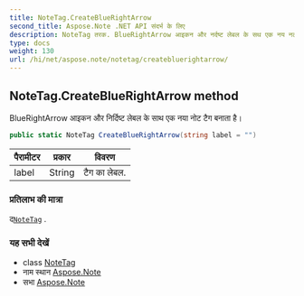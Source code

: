 ```yaml
---
title: NoteTag.CreateBlueRightArrow
second_title: Aspose.Note .NET API संदर्भ के लिए
description: NoteTag तरक. BlueRightArrow आइकन और नर्दष्ट लेबल के सथ एक नय नट टैग बनत है
type: docs
weight: 130
url: /hi/net/aspose.note/notetag/createbluerightarrow/
---
```

## NoteTag.CreateBlueRightArrow method

BlueRightArrow आइकन और निर्दिष्ट लेबल के साथ एक नया नोट टैग बनाता है।

```csharp
public static NoteTag CreateBlueRightArrow(string label = "")
```

| पैरामीटर | प्रकार | विवरण |
| --- | --- | --- |
| label | String | टैग का लेबल. |

### प्रतिलाभ की मात्रा

द[`NoteTag`](../) .

### यह सभी देखें

* class [NoteTag](../)
* नाम स्थान [Aspose.Note](../../notetag/)
* सभा [Aspose.Note](../../../)


